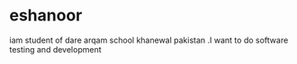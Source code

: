 # eshanoor
iam student of dare arqam school khanewal pakistan .I want to do software testing and development
